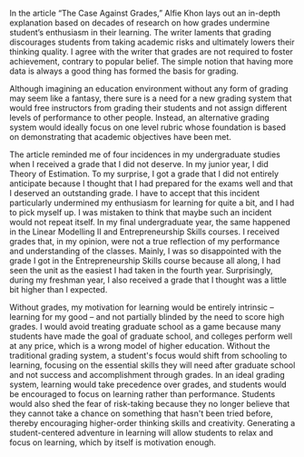 In the article “The Case Against Grades,” Alfie Khon lays out an in-depth explanation based on decades of research on how grades undermine student’s enthusiasm in their learning. The writer laments that grading discourages students from taking academic risks and ultimately lowers their thinking quality. I agree with the writer that grades are not required to foster achievement, contrary to popular belief. The simple notion that having more data is always a good thing has formed the basis for grading. 

Although imagining an education environment without any form of grading may seem like a fantasy, there sure is a need for a new grading system that would free instructors from grading their students and not assign different levels of performance to other people. Instead, an alternative grading system would ideally focus on one level rubric whose foundation is based on demonstrating that academic objectives have been met.

The article reminded me of four incidences in my undergraduate studies when I received a grade that I did not deserve. In my junior year, I did Theory of Estimation. To my surprise, I got a grade that I did not entirely anticipate because I thought that I had prepared for the exams well and that I deserved an outstanding grade. I have to accept that this incident particularly undermined my enthusiasm for learning for quite a bit, and I had to pick myself up. I was mistaken to think that maybe such an incident would not repeat itself. In my final undergraduate year, the same happened in the Linear Modelling II and Entrepreneurship Skills courses. I received grades that, in my opinion, were not a true reflection of my performance and understanding of the classes. Mainly, I was so disappointed with the grade I got in the Entrepreneurship Skills course because all along, I had seen the unit as the easiest I had taken in the fourth year. Surprisingly, during my freshman year, I also received a grade that I thought was a little bit higher than I expected. 

Without grades, my motivation for learning would be entirely intrinsic – learning for my good – and not partially blinded by the need to score high grades. I would avoid treating graduate school as a game because many students have made the goal of graduate school, and colleges perform well at any price, which is a wrong model of higher education. Without the traditional grading system, a student's focus would shift from schooling to learning, focusing on the essential skills they will need after graduate school and not success and accomplishment through grades. In an ideal grading system, learning would take precedence over grades, and students would be encouraged to focus on learning rather than performance. Students would also shed the fear of risk-taking because they no longer believe that they cannot take a chance on something that hasn't been tried before, thereby encouraging higher-order thinking skills and creativity. Generating a student-centered adventure in learning will allow students to relax and focus on learning, which by itself is motivation enough.
